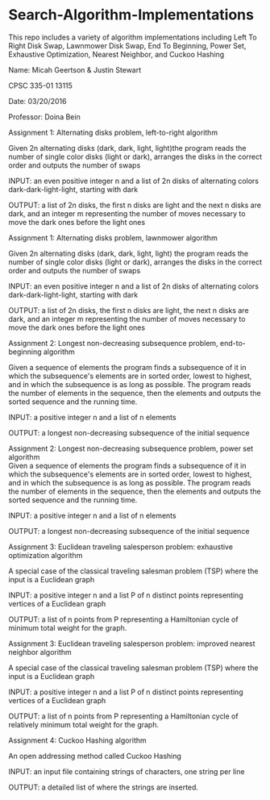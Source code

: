 # Search-Algorithm-Implementations
This repo includes a variety of algorithm implementations including Left To Right Disk Swap, Lawnmower Disk Swap, End To Beginning, Power Set, Exhaustive Optimization, Nearest Neighbor, and Cuckoo Hashing 

                                                         
Name: Micah Geertson & Justin Stewart

CPSC 335-01 13115

Date: 03/20/2016

Professor: Doina Bein



Assignment 1: Alternating disks problem, left-to-right algorithm

Given 2n alternating disks (dark, dark, light, light)the program reads the number of single color disks (light or dark), arranges the disks in the correct order and outputs the number of swaps

INPUT: an even positive integer n and a list of 2n disks of alternating colors dark-dark-light-light, starting with dark

OUTPUT: a list of 2n disks, the first n disks are light and the next n disks are dark, and an integer m representing the number of moves necessary to move the dark ones before the light ones




Assignment 1: Alternating disks problem, lawnmower algorithm

Given 2n alternating disks (dark, dark, light, light) the program reads the number of single color disks (light or dark), arranges the disks in the correct order and outputs the number of swaps

INPUT: an even positive integer n and a list of 2n disks of alternating colors dark-dark-light-light, starting with dark

OUTPUT: a list of 2n disks, the first n disks are light, the next n disks are dark, and an integer m representing the number of moves necessary to move the dark ones before the light ones

Assignment 2: Longest non-decreasing subsequence problem, end-to-beginning algorithm   

Given a sequence of elements the program finds a subsequence of it in which the subsequence's elements are in sorted order, lowest to highest, and in which the subsequence is as long as possible. The program reads the number of elements in the sequence, then the elements and outputs the sorted sequence and the running time.

INPUT: a positive integer n and a list of n elements  

OUTPUT: a longest non-decreasing subsequence of the initial sequence   


Assignment 2: Longest non-decreasing subsequence problem, power set algorithm                                                                   
Given a sequence of elements the program finds a subsequence of it in which the subsequence's elements are in sorted order, lowest to highest, and in which the subsequence is as long as possible. The program reads the number of elements in the sequence, then the elements and outputs the sorted sequence and the running time. 

INPUT: a positive integer n and a list of n elements  

OUTPUT: a longest non-decreasing subsequence of the initial sequence 


Assignment 3: Euclidean traveling salesperson problem: exhaustive optimization algorithm

A special case of the classical traveling salesman problem (TSP) where the input is a Euclidean graph

INPUT: a positive integer n and a list P of n distinct points representing vertices of a Euclidean graph

OUTPUT: a list of n points from P representing a Hamiltonian cycle of minimum total weight for the graph.


Assignment 3: Euclidean traveling salesperson problem: improved nearest neighbor algorithm

A special case of the classical traveling salesman problem (TSP) where the input is a Euclidean graph

INPUT: a positive integer n and a list P of n distinct points representing vertices of a Euclidean graph

OUTPUT: a list of n points from P representing a Hamiltonian cycle of relatively minimum total weight for the graph.


Assignment 4: Cuckoo Hashing algorithm

An open addressing method called Cuckoo Hashing

INPUT: an input file containing strings of characters, one string per line

OUTPUT: a detailed list of where the strings are inserted. 
